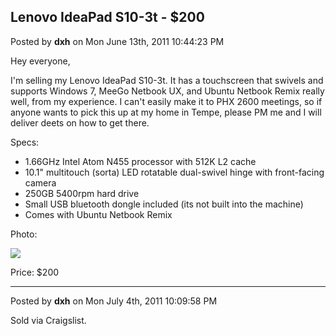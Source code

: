 ## Lenovo IdeaPad S10-3t - $200
Posted by **dxh** on Mon June 13th, 2011 10:44:23 PM

Hey everyone,

I'm selling my Lenovo IdeaPad S10-3t.  It has a touchscreen that swivels and
supports Windows 7, MeeGo Netbook UX, and Ubuntu Netbook Remix really well, from
my experience.  I can't easily make it to PHX 2600 meetings, so if anyone wants
to pick this up at my home in Tempe, please PM me and I will deliver deets on
how to get there.

Specs:

  * 1.66GHz Intel Atom N455 processor with 512K L2 cache
  * 10.1" multitouch (sorta) LED rotatable dual-swivel hinge with front-facing
    camera
  * 250GB 5400rpm hard drive
  * Small USB bluetooth dongle included (its not built into the machine)
  * Comes with Ubuntu Netbook Remix

Photo:

![](http://i.imgur.com/oG8lQ.jpg)

Price: $200

--------------------------------------------------------------------------------

Posted by **dxh** on Mon July 4th, 2011 10:09:58 PM

Sold via Craigslist.
